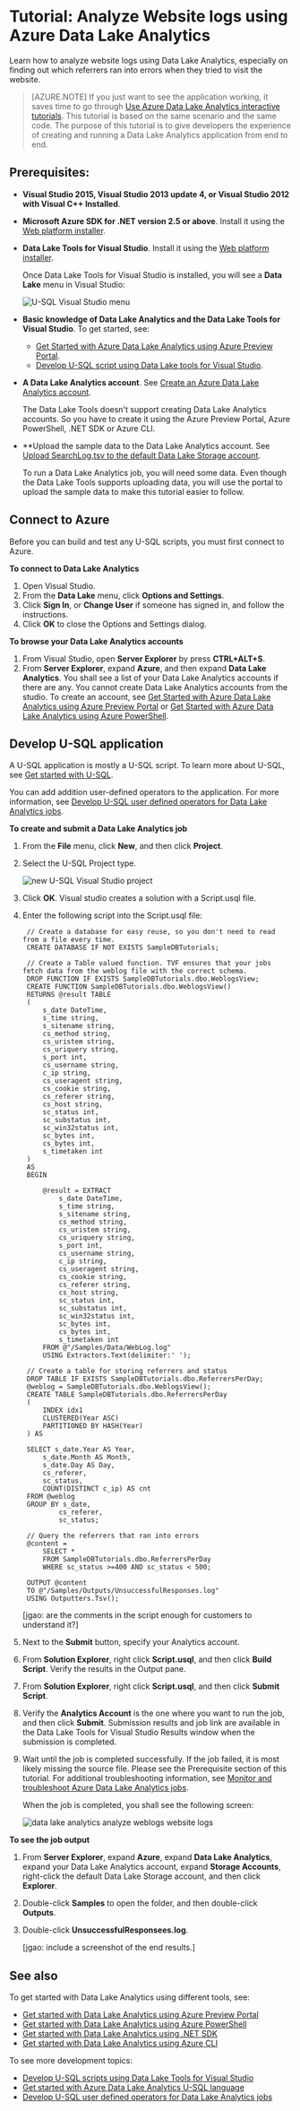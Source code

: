 <properties 
   pageTitle="Analyze Website logs using Azure Data Lake Analytics | Azure" 
   description="Learn how to analyze website logs using Data Lake Analytics. " 
   services="data-lake-analytics" 
   documentationCenter="" 
   authors="mumian" 
   manager="paulettm" 
   editor="cgronlun"/>
 
<tags
   ms.service="data-lake-analytics"
   ms.devlang="na"
   ms.topic="article"
   ms.tgt_pltfrm="na"
   ms.workload="big-data" 
   ms.date="10/22/2015"
   ms.author="jgao"/>

# Tutorial: Analyze Website logs using Azure Data Lake Analytics

Learn how to analyze website logs using Data Lake Analytics, especially on finding out which referrers ran into errors when they tried to visit the website.

>[AZURE.NOTE] If you just want to see the application working, it saves time to go through [Use Azure Data Lake Analytics interactive tutorials](data-lake-analytics-use-interactive-tutorials.md). This tutorial is based on the same scenario and the same code. The purpose of this tutorial is to give developers the experience of creating and running a Data Lake Analytics application from end to end.

## Prerequisites:

- **Visual Studio 2015, Visual Studio 2013 update 4, or Visual Studio 2012 with Visual C++ Installed**. 
- **Microsoft Azure SDK for .NET version 2.5 or above**.  Install it using the [Web platform installer](http://www.microsoft.com/web/downloads/platform.aspx).
- **Data Lake Tools for Visual Studio**. Install it using the [Web platform installer](http://www.microsoft.com/web/downloads/platform.aspx).

	Once Data Lake Tools for Visual Studio is installed, you will see a **Data Lake** menu in Visual Studio:
	
	![U-SQL Visual Studio menu](./media/data-lake-analytics-data-lake-tools-get-started/data-lake-analytics-data-lake-tools-menu.png)

- **Basic knowledge of Data Lake Analytics and the Data Lake Tools for Visual Studio**. To get started, see:
 
	- [Get Started with Azure Data Lake Analytics using Azure Preview Portal](data-lake-analytics-get-started-portal.md).
	- [Develop U-SQL script using Data Lake tools for Visual Studio](data-lake-analytics-data-lake-tools-get-started.md).

- **A Data Lake Analytics account**.  See [Create an Azure Data Lake Analytics account](data-lake-analytics-get-started-portal.md#create_adl_analytics_account).

	The Data Lake Tools doesn't support creating Data Lake Analytics accounts.  So you have to create it using the Azure Preview Portal, Azure PowerShell, .NET SDK or Azure CLI. 
- **Upload the sample data to the Data Lake Analytics account. See [Upload SearchLog.tsv to the default Data Lake Storage account](data-lake-analytics-get-started-portal.md#update-data-to-the-default-adl-storage-account).

    To run a Data Lake Analytics job, you will need some data. Even though the Data Lake Tools supports uploading data, you will use the portal to upload the sample data to make this tutorial easier to follow. 
 
## Connect to Azure 

Before you can build and test any U-SQL scripts, you must first connect to Azure.

**To connect to Data Lake Analytics**

1. Open Visual Studio.
2. From the **Data Lake** menu, click **Options and Settings**.
4. Click **Sign In**, or **Change User** if someone has signed in, and follow the instructions.
5. Click **OK** to close the Options and Settings dialog.

**To browse your Data Lake Analytics accounts**

1. From Visual Studio, open **Server Explorer** by press **CTRL+ALT+S**.
2. From **Server Explorer**, expand **Azure**, and then expand **Data Lake Analytics**. You shall see a list of your Data Lake Analytics accounts if there are any. You cannot create Data Lake Analytics accounts from the studio. To create an account, see [Get Started with Azure Data Lake Analytics using Azure Preview Portal](data-lake-analytics-get-started-portal.md) or [Get Started with Azure Data Lake Analytics using Azure PowerShell](data-lake-get-started-powershell.md).

## Develop U-SQL application 

A U-SQL application is mostly a U-SQL script. To learn more about U-SQL, see [Get started with U-SQL](data-lake-analytics-u-sql-get-started.md).

You can add addition user-defined operators to the application.  For more information, see [Develop U-SQL user defined operators for Data Lake Analytics jobs](data-lake-analytics-u-sql-user-defined-operators.md).
 
**To create and submit a Data Lake Analytics job** 

1. From the **File** menu, click **New**, and then click **Project**.
2. Select the U-SQL Project type.

	![new U-SQL Visual Studio project](./media/data-lake-analytics-data-lake-tools-get-started/data-lake-analytics-data-lake-tools-new-project.png)
	
3. Click **OK**. Visual studio creates a solution with a Script.usql file.
4. Enter the following script into the Script.usql file:

        // Create a database for easy reuse, so you don't need to read from a file every time.
        CREATE DATABASE IF NOT EXISTS SampleDBTutorials;
        
        // Create a Table valued function. TVF ensures that your jobs fetch data from the weblog file with the correct schema. 
        DROP FUNCTION IF EXISTS SampleDBTutorials.dbo.WeblogsView;
        CREATE FUNCTION SampleDBTutorials.dbo.WeblogsView()
        RETURNS @result TABLE
        (
            s_date DateTime,
            s_time string,
            s_sitename string,
            cs_method string, 
            cs_uristem string,
            cs_uriquery string,
            s_port int,
            cs_username string, 
            c_ip string,
            cs_useragent string,
            cs_cookie string,
            cs_referer string, 
            cs_host string,
            sc_status int,
            sc_substatus int,
            sc_win32status int, 
            sc_bytes int,
            cs_bytes int,
            s_timetaken int
        )
        AS
        BEGIN
        
            @result = EXTRACT
                s_date DateTime,
                s_time string,
                s_sitename string,
                cs_method string,
                cs_uristem string,
                cs_uriquery string,
                s_port int,
                cs_username string,
                c_ip string,
                cs_useragent string,
                cs_cookie string,
                cs_referer string,
                cs_host string,
                sc_status int,
                sc_substatus int,
                sc_win32status int,
                sc_bytes int,
                cs_bytes int,
                s_timetaken int
            FROM @"/Samples/Data/WebLog.log"
            USING Extractors.Text(delimiter:' ');
        
        // Create a table for storing referrers and status 
        DROP TABLE IF EXISTS SampleDBTutorials.dbo.ReferrersPerDay;
        @weblog = SampleDBTutorials.dbo.WeblogsView();
        CREATE TABLE SampleDBTutorials.dbo.ReferrersPerDay
        (
            INDEX idx1
            CLUSTERED(Year ASC)
            PARTITIONED BY HASH(Year)
        ) AS 
        
        SELECT s_date.Year AS Year,
            s_date.Month AS Month,
            s_date.Day AS Day,
            cs_referer,
            sc_status,
            COUNT(DISTINCT c_ip) AS cnt
        FROM @weblog
        GROUP BY s_date,
                cs_referer, 
                sc_status;
        
        // Query the referrers that ran into errors
        @content =
            SELECT *
            FROM SampleDBTutorials.dbo.ReferrersPerDay
            WHERE sc_status >=400 AND sc_status < 500;
        
        OUTPUT @content
        TO @"/Samples/Outputs/UnsuccessfulResponses.log"
        USING Outputters.Tsv();
    
    [jgao: are the comments in the script enough for customers to understand it?]
   
5. Next to the **Submit** button, specify your Analytics account.
5. From **Solution Explorer**, right click **Script.usql**, and then click **Build Script**. Verify the results in the Output pane.
6. From **Solution Explorer**, right click **Script.usql**, and then click **Submit Script**.
7. Verify the **Analytics Account** is the one where you want to run the job, and then click **Submit**. Submission results and job link are available in the Data Lake Tools for Visual Studio Results window when the submission is completed.
8. Wait until the job is completed successfully.  If the job failed, it is most likely missing the source file.  Please see the Prerequisite section of this tutorial. For additional troubleshooting information, see [Monitor and troubleshoot Azure Data Lake Analytics jobs](data-lake-analytics-monitor-and-troubleshoot-jobs-tutorial.md).

    When the job is completed, you shall see the following screen:
    
    ![data lake analytics analyze weblogs website logs](./media/data-lake-analytics-analyze-weblogs/data-lake-analytics-analyze-weblogs-job-completed.png)

**To see the job output**

1. From **Server Explorer**, expand **Azure**, expand **Data Lake Analytics**, expand your Data Lake Analytics account, expand **Storage Accounts**, right-click the default Data Lake Storage account, and then click **Explorer**. 
2.  Double-click **Samples** to open the folder, and then double-click **Outputs**.
3.  Double-click **UnsuccessfulResponsees.log**.

    [jgao: include a screenshot of the end results.]
        
## See also

To get started with Data Lake Analytics using different tools, see:

- [Get started with Data Lake Analytics using Azure Preview Portal](data-lake-analytics-get-started-portal.md)
- [Get started with Data Lake Analytics using Azure PowerShell](data-lake-analytics-get-started-powershell.md)
- [Get started with Data Lake Analytics using .NET SDK](data-lake-analytics-get-started-net-sdk.md)
- [Get started with Data Lake Analytics using Azure CLI](data-lake-analytics-get-started-cli.md)

To see more development topics: 

- [Develop U-SQL scripts using Data Lake Tools for Visual Studio](data-lake-analytics-data-lake-tools-get-started.md)
- [Get started with Azure Data Lake Analytics U-SQL language](data-lake-analytics-u-sql-get-started.md)
- [Develop U-SQL user defined operators for Data Lake Analytics jobs](data-lake-analytics-u-sql-user-defined-operators.md)